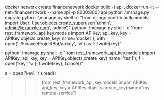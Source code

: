 docker network create financenetwork 
docker build -t api . 
docker run -it --net=financenetwork --name api -p 8000:8000 api 
python .\manage.py migrate
python .\manage.py shell -c "from django.contrib.auth.models import User; User.objects.create_superuser('admin', '
admin@example.com', 'admin')"
python .\manage.py shell -c "from rest_framework_api_key.models import APIKey; api_key, key = APIKey.objects.create_key(
name='docker'); with open('../FinanceProjectBot/apikey', 'w') as f: f.write(key)"

python .\manage.py shell -c "from rest_framework_api_key.models import APIKey; api_key, key = APIKey.objects.create_key(
name='test1'); f = open('key', 'w'); f.write(key); f.close()"

a = open('key', 'r').read()

> > > from rest_framework_api_key.models import APIKey
> > > api_key, key = APIKey.objects.create_key(name="my-remote-service")